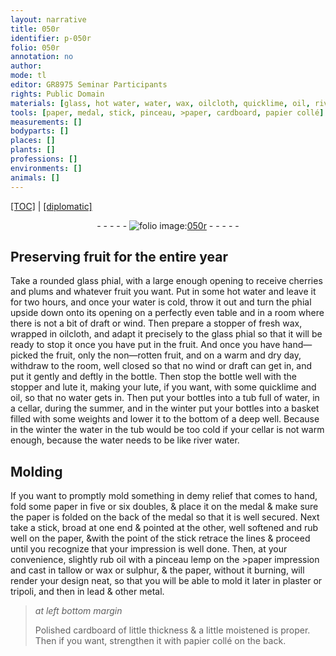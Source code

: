 ```yaml
---
layout: narrative
title: 050r
identifier: p-050r
folio: 050r
annotation: no
author:
mode: tl
editor: GR8975 Seminar Participants
rights: Public Domain
materials: [glass, hot water, water, wax, oilcloth, quicklime, oil, river water, paper, >paper, tallow, sulphur, plaster, tripoli, lead, metal, cardboard, papier collé]
tools: [paper, medal, stick, pinceau, >paper, cardboard, papier collé]
measurements: []
bodyparts: []
places: []
plants: []
professions: []
environments: []
animals: []
---
```


<p><a href="{{ site.baseurl }}/translation/">[TOC]</a> | <a href="{{ site.baseurl }}/texts/p-050r_tc/">[diplomatic]</a></p><div class="folio" align="center">- - - - - <a href="http://gallica.bnf.fr/ark:/12148/btv1b10500001g/f105.image" target="_blank"><img src="https://cu-mkp.github.io/2017-workshop-edition/assets/photo-icon.png" alt="folio image: " style="display:inline-block; margin-bottom:-3px;"/>050r</a> - - - - - </div>  
  

## Preserving fruit for the entire year

 
Take a rounded <span class="m">glass</span> phial, with a large enough opening to receive cherries and plums and whatever fruit you want. Put in some <span class="m">hot water</span> <span class="sup">and leave it</span> for two hours, and once your <span class="m">water</span> is cold, throw it out and turn the phial upside down onto its opening on a perfectly even table and in a room where there is not a bit of draft or wind. Then prepare a stopper of fresh <span class="m">wax</span>, wrapped in <span class="m">oilcloth</span>, and adapt it precisely to the <span class="m">glass</span> phial so that it will be ready to stop it once you have put in the fruit. And once you have hand—picked the fruit, only the non—rotten fruit, and on a warm and dry day, withdraw to the room, well closed so that no wind or draft can get in, and put it gently and deftly in the bottle. Then stop the bottle well with the stopper and lute it, making your lute, if you want, with some <span class="m">quicklime</span> and <span class="m">oil</span>, so that no <span class="m">water</span> gets in. Then put your bottles into a tub full of <span class="m">water</span>, in a cellar, during the summer, and in the winter put your bottles into a basket filled with some weights and lower it to the bottom of a deep well. Because in the winter the <span class="m">water</span> in the tub would be too cold if your cellar is not warm enough, because the <span class="m">water</span> needs to be like <span class="m">river water</span>.

 
  

## Molding

 
If you want to promptly mold something in demy relief that comes to hand, fold some <span class="tl"><span class="m">paper</span></span> in five or six doubles, & place it on the <span class="tl">medal</span> & make sure the <span class="tl"><span class="m">paper</span></span> is folded on the back of the <span class="tl">medal</span> so that it is well secured. Next take a <span class="tl">stick</span>, broad at one end & pointed at the other, well softened and rub well on the <span class="tl"><span class="m">paper</span></span>, &with the point of the <span class="tl">stick</span> retrace the lines & proceed until you recognize that your impression is well done. Then, at your convenience, slightly rub <span class="m">oil</span> with a <span class="tl">pinceau</span> <span class="del">lemp</span> on the <span class="tl"><span class="m">>paper</span></span> impression and cast in <span class="m">tallow</span> or <span class="m">wax</span> or <span class="m">sulphur</span>, & the <span class="tl"><span class="m">paper</span></span>, without it burning, will render your design neat, so that you will be able to mold it later in <span class="m">plaster</span> or <span class="m">tripoli</span>, and then in <span class="m">lead</span> & other <span class="m">metal</span>.
 
> *at left bottom margin*
> 
> 
> Polished <span class="tl"><span class="m">cardboard</span></span> of little thickness & a little moistened is proper. Then if you want, strengthen it with <span class="tl"><span class="m">papier collé</span></span> on the back.


